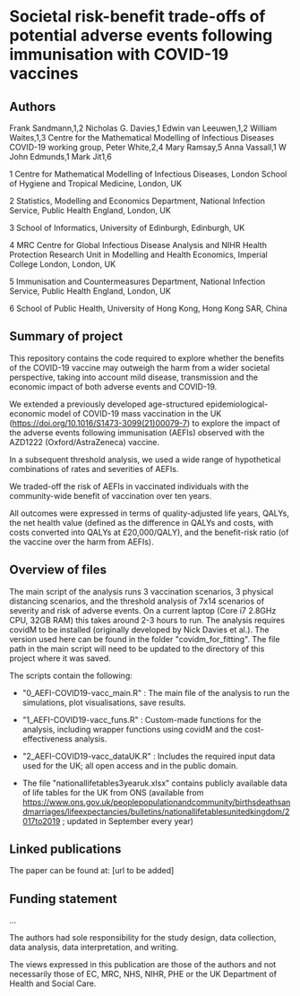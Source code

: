 # Societal risk-benefit trade-offs of potential adverse events following immunisation with COVID-19 vaccines

## Authors

Frank Sandmann,1,2 Nicholas G. Davies,1 Edwin van Leeuwen,1,2 William Waites,1,3 Centre for the Mathematical Modelling of Infectious Diseases COVID-19 working group, Peter White,2,4 Mary Ramsay,5 Anna Vassall,1 W John Edmunds,1 Mark Jit1,6


1 Centre for Mathematical Modelling of Infectious Diseases, London School of Hygiene and Tropical Medicine, London, UK

2 Statistics, Modelling and Economics Department, National Infection Service, Public Health England, London, UK

3 School of Informatics, University of Edinburgh, Edinburgh, UK

4 MRC Centre for Global Infectious Disease Analysis and NIHR Health Protection Research Unit in Modelling and Health Economics, Imperial College London, London, UK

5 Immunisation and Countermeasures Department, National Infection Service, Public Health England, London, UK

6 School of Public Health, University of Hong Kong, Hong Kong SAR, China


## Summary of project

This repository contains the code required to explore whether the benefits of the COVID-19 vaccine may outweigh the harm from a wider societal perspective, taking into account mild disease, transmission and the economic impact of both adverse events and COVID-19. 

We extended a previously developed age-structured epidemiological-economic model of COVID-19 mass vaccination in the UK (https://doi.org/10.1016/S1473-3099(21)00079-7) to explore the impact of the adverse events following immunisation (AEFIs) observed with the AZD1222 (Oxford/AstraZeneca) vaccine. 

In a subsequent threshold analysis, we used a wide range of hypothetical combinations of rates and severities of AEFIs. 

We traded-off the risk of AEFIs in vaccinated individuals with the community-wide benefit of vaccination over ten years. 

All outcomes were expressed in terms of quality-adjusted life years, QALYs, the net health value (defined as the difference in QALYs and costs, with costs converted into QALYs at £20,000/QALY), and the benefit-risk ratio (of the vaccine over the harm from AEFIs).


## Overview of files

The main script of the analysis runs 3 vaccination scenarios, 3 physical distancing scenarios, and the threshold analysis of 7x14 scenarios of severity and risk of adverse events. On a current laptop (Core i7 2.8GHz CPU, 32GB RAM) this takes around 2-3 hours to run. The analysis requires covidM to be installed (originally developed by Nick Davies et al.). The version used here can be found in the folder "covidm_for_fitting". The file path in the main script will need to be updated to the directory of this project where it was saved.

The scripts contain the following:

- "0_AEFI-COVID19-vacc_main.R" : The main file of the analysis to run the simulations, plot visualisations, save results.

- "1_AEFI-COVID19-vacc_funs.R" : Custom-made functions for the analysis, including wrapper functions using covidM and the cost-effectiveness analysis.

- "2_AEFI-COVID19-vacc_dataUK.R" : Includes the required input data used for the UK; all open access and in the public domain.

- The file "nationallifetables3yearuk.xlsx" contains publicly available data of life tables for the UK from ONS (available from https://www.ons.gov.uk/peoplepopulationandcommunity/birthsdeathsandmarriages/lifeexpectancies/bulletins/nationallifetablesunitedkingdom/2017to2019 ; updated in September every year)


## Linked publications

The paper can be found at:
[url to be added]


## Funding statement

...

The authors had sole responsibility for the study design, data collection, data analysis, data interpretation, and writing. 

The views expressed in this publication are those of the authors and not necessarily those of EC, MRC, NHS, NIHR, PHE or the UK Department of Health and Social Care.
